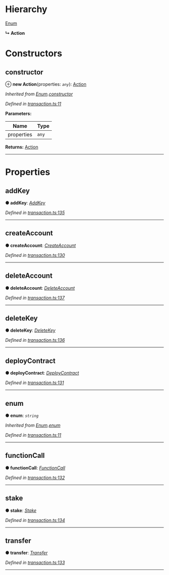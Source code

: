 

# Hierarchy

 [Enum](_transaction_.enum.md)

**↳ Action**

# Constructors

<a id="constructor"></a>

##  constructor

⊕ **new Action**(properties: *`any`*): [Action](_transaction_.action.md)

*Inherited from [Enum](_transaction_.enum.md).[constructor](_transaction_.enum.md#constructor)*

*Defined in [transaction.ts:11](https://github.com/nearprotocol/nearlib/blob/b6e94a8/src.ts/transaction.ts#L11)*

**Parameters:**

| Name | Type |
| ------ | ------ |
| properties | `any` |

**Returns:** [Action](_transaction_.action.md)

___

# Properties

<a id="addkey"></a>

##  addKey

**● addKey**: *[AddKey](_transaction_.addkey.md)*

*Defined in [transaction.ts:135](https://github.com/nearprotocol/nearlib/blob/b6e94a8/src.ts/transaction.ts#L135)*

___
<a id="createaccount"></a>

##  createAccount

**● createAccount**: *[CreateAccount](_transaction_.createaccount.md)*

*Defined in [transaction.ts:130](https://github.com/nearprotocol/nearlib/blob/b6e94a8/src.ts/transaction.ts#L130)*

___
<a id="deleteaccount"></a>

##  deleteAccount

**● deleteAccount**: *[DeleteAccount](_transaction_.deleteaccount.md)*

*Defined in [transaction.ts:137](https://github.com/nearprotocol/nearlib/blob/b6e94a8/src.ts/transaction.ts#L137)*

___
<a id="deletekey"></a>

##  deleteKey

**● deleteKey**: *[DeleteKey](_transaction_.deletekey.md)*

*Defined in [transaction.ts:136](https://github.com/nearprotocol/nearlib/blob/b6e94a8/src.ts/transaction.ts#L136)*

___
<a id="deploycontract"></a>

##  deployContract

**● deployContract**: *[DeployContract](_transaction_.deploycontract.md)*

*Defined in [transaction.ts:131](https://github.com/nearprotocol/nearlib/blob/b6e94a8/src.ts/transaction.ts#L131)*

___
<a id="enum"></a>

##  enum

**● enum**: *`string`*

*Inherited from [Enum](_transaction_.enum.md).[enum](_transaction_.enum.md#enum)*

*Defined in [transaction.ts:11](https://github.com/nearprotocol/nearlib/blob/b6e94a8/src.ts/transaction.ts#L11)*

___
<a id="functioncall"></a>

##  functionCall

**● functionCall**: *[FunctionCall](_transaction_.functioncall.md)*

*Defined in [transaction.ts:132](https://github.com/nearprotocol/nearlib/blob/b6e94a8/src.ts/transaction.ts#L132)*

___
<a id="stake"></a>

##  stake

**● stake**: *[Stake](_transaction_.stake.md)*

*Defined in [transaction.ts:134](https://github.com/nearprotocol/nearlib/blob/b6e94a8/src.ts/transaction.ts#L134)*

___
<a id="transfer"></a>

##  transfer

**● transfer**: *[Transfer](_transaction_.transfer.md)*

*Defined in [transaction.ts:133](https://github.com/nearprotocol/nearlib/blob/b6e94a8/src.ts/transaction.ts#L133)*

___

